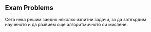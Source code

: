 ## Exam Problems

Сега нека решим заедно няколко изпитни задачи, за да затвърдим наученото и да развием още алгоритмичното си мислене.